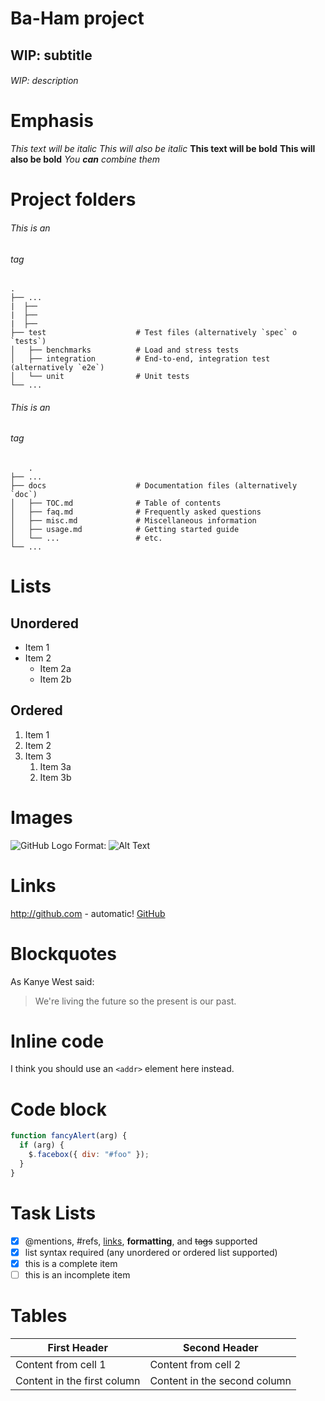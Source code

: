 # Ba-Ham project 
## WIP: subtitle
###### WIP: description

# Emphasis

_This text will be italic_
_This will also be italic_
**This text will be bold**
**This will also be bold**
_You **can** combine them_

# Project folders
###### This is an <h6> tag

    .
    ├── ...
    |  ├──
    |  ├──
    |  ├── 
    ├── test                    # Test files (alternatively `spec` o    `tests`)
    │   ├── benchmarks          # Load and stress tests
    │   ├── integration         # End-to-end, integration test    (alternatively `e2e`)
    │   └── unit                # Unit tests
    └── ...
###### This is an <h6> tag

        .
    ├── ...
    ├── docs                    # Documentation files (alternatively `doc`)
    │   ├── TOC.md              # Table of contents
    │   ├── faq.md              # Frequently asked questions
    │   ├── misc.md             # Miscellaneous information
    │   ├── usage.md            # Getting started guide
    │   └── ...                 # etc.
    └── ...

# Lists

## Unordered

- Item 1
- Item 2
  - Item 2a
  - Item 2b

## Ordered

1. Item 1
1. Item 2
1. Item 3
   1. Item 3a
   1. Item 3b

# Images

![GitHub Logo](/images/logo.png)
Format: ![Alt Text](url)

# Links

http://github.com - automatic!
[GitHub](http://github.com)

# Blockquotes

As Kanye West said:

> We're living the future so
> the present is our past.

# Inline code

I think you should use an
`<addr>` element here instead.

# Code block

```javascript
function fancyAlert(arg) {
  if (arg) {
    $.facebox({ div: "#foo" });
  }
}
```

# Task Lists

- [x] @mentions, #refs, [links](), **formatting**, and <del>tags</del> supported
- [x] list syntax required (any unordered or ordered list supported)
- [x] this is a complete item
- [ ] this is an incomplete item

# Tables

| First Header                | Second Header                |
| --------------------------- | ---------------------------- |
| Content from cell 1         | Content from cell 2          |
| Content in the first column | Content in the second column |
